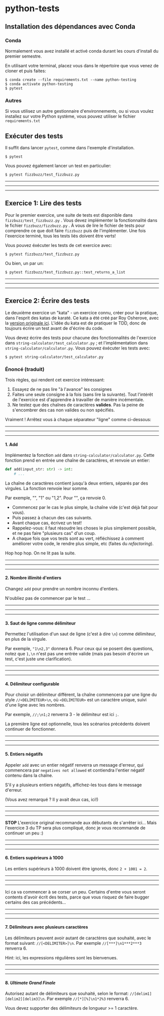 # python-tests

## Installation des dépendances avec Conda

### Conda

Normalement vous avez installé et activé conda durant les cours d'install du premier semestre.

En utilisant votre terminal, placez vous dans le répertoire que vous venez de cloner et puis faites:

```
$ conda create --file requirements.txt --name python-testing
$ conda activate python-testing
$ pytest
```

### Autres

Si vous utilisez un autre gestionnaire d'environnements, ou si vous voulez installez sur votre Python système, vous pouvez utiliser le fichier `requirements.txt`

## Exécuter des tests

Il suffit dans lancer `pytest`, comme dans l'exemple d'installation.

```
$ pytest
```

Vous pouvez également lancer un test en particulier:

```
$ pytest fizzbuzz/test_fizzbuzz.py
```

---

---

---

## Exercice 1: Lire des tests

Pour le premier exercice, une suite de tests est disponible dans `fizzbuzz/test_fizzbuzz.py` . Vous devez implémenter la fonctionnalité dans le fichier `fizzbuzz/fizzbuzz.py` . À vous de lire le fichier de tests pour comprendre ce que doit faire `fizzbuzz` puis de l'implémenter. Une fois l'exercice terminé, tous les tests liés doivent être verts!

Vous pouvez éxécuter les tests de cet exercice avec:

```
$ pytest fizzbuzz/test_fizzbuzz.py
```

Ou bien, un par un:

```
$ pytest fizzbuzz/test_fizzbuzz.py::test_returns_a_list
```

---

---

---

## Exercice 2: Écrire des tests

Le deuxième exercice un "kata" - un exercice connu, créer pour la pratique, dans l'esprit des katas de karaté. Ce kata a été créé par Roy Osherove, avec la [version originale ici](https://osherove.com/tdd-kata-1). L'idée du kata est de pratiquer le TDD, donc de toujours écrire un test avant de d'écrire du code.

Vous devez écrire des tests pour chacune des fonctionnalités de l'exercice dans `string-calculator/test_calculator.py` ; et l'implémentation dans `string-calculator/calculator.py`. Vous pouvez éxécuter les tests avec:

```
$ pytest string-calculator/test_calculator.py
```

### Énoncé (traduit)

Trois règles, qui rendent cet exercice intéressant:

1. Essayez de ne pas lire "à l'avance" les consignes
2. Faites une seule consigne à la fois (sans lire la suivante). Tout l'intérêt de l'exercice est d'apprendre à travailler de manière incémentale.
3. Ne testez que des chaînes de caractères **valides**. Pas la peine de s'encombrer des cas non valides ou non spécifiés.

Vraiment ! Arrêtez vous à chaque séparateur "ligne" comme ci-dessous:

---

---

---

#### 1. Add

Implémentez la fonction `add` dans `string-calculator/calculator.py`. Cette fonction prend en entrée une chaîne de caractères, et renvoie un entier:

```python
def add(input_str: str) -> int:
    # ...
```

La chaîne de caractères contient jusqu'à deux entiers, séparés par des virgules. La fonction renvoie leur somme.

Par exemple, "", "1" ou "1,2". Pour "", ça renvoie 0.

- Commencez par le cas le plus simple, la chaîne vide (c'est déjà fait pour vous).
- Puis passez à chacun des cas suivants.
- Avant chaque cas, écrivez un test!
- Rappelez-vous: il faut résoudre les choses le plus simplement possible, et ne pas faire "plusieurs cas" d'un coup.
- A chaque fois que vos tests sont au vert, réfléchissez à comment améliorer votre code, le rendre plus simple, etc (faites du _refactoring_).

Hop hop hop. On ne lit pas la suite.

---

---

---

#### 2. Nombre illimité d'entiers

Changez `add` pour prendre un nombre inconnu d'entiers.

N'oubliez pas de commencer par le test ...

---

---

---

#### 3. Saut de ligne comme délimiteur

Permettez l'utilisation d'un saut de ligne (c'est à dire `\n`) comme délimiteur, en plus de la virgule.

Par exemple, `"1\n2,3"` donnera 6. Pour ceux qui se posent des questions, notez que `1,\n` n'est pas une entrée valide (mais pas besoin d'écrire un test, c'est juste une clarification).

---

---

---

#### 4. Délimiteur configurable

Pour choisir un délimiteur différent, la chaîne commencera par une ligne du style `//<DELIMITEUR>\n`, où `<DELIMITEUR>` est un caractère unique, suivi d'une ligne avec les nombres.

Par exemple, `//;\n1;2` renverra 3 - le délimiteur est ici `;`.

La première ligne est optionnelle, tous les scénarios précédents doivent continuer de fonctionner.

---

---

---

#### 5. Entiers négatifs

Appeler `add` avec un entier négatif renverra un message d'erreur, qui commencera par `negatives not allowed` et contiendra l'entier négatif contenu dans la chaîne.

S'il y a plusieurs entiers négatifs, affichez-les tous dans le message d'erreur.

(Vous avez remarqué ? Il y avait deux cas, ici!)

---

---

---

**STOP** L'exercice original recommande aux débutants de s'arrêter ici... Mais l'exercice 3 du TP sera plus compliqué, donc je vous recommande de continuer un peu :)

---

---

---

#### 6. Entiers supérieurs à 1000

Les entiers supérieurs à 1000 doivent être ignorés, donc `2 + 1001 = 2`.

---

---

---

Ici ca va commencer à se corser un peu. Certains d'entre vous seront contents d'avoir écrit des tests, parce que vous risquez de faire bugger certains des cas précédents...

---

---

---

#### 7. Délimiteurs avec plusieurs caractères

Les délimiteurs peuvent avoir autant de caractères que souhaité, avec le format suivant: `//[<DELIMITER>]\n`. Par exemple `//[***]\n1***2***3` renverra 6.

Hint: ici, les expressions régulières sont les bienvenues.

---

---

---

#### 8. _Ultimate Grand Finale_

Autorisez autant de délimiteurs que souhaité, selon le format: `//[delim1][delim2][delim3]\n`. Par exemple `//[*][%]\n1*2%3` renverra 6.

Vous devez supporter des délimiteurs de longueur >= 1 caractère.
